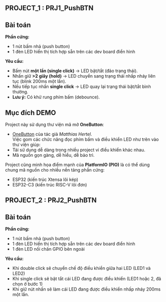 ## PROJECT_1 : PRJ1_PushBTN ##
## Bài toán
**Phần cứng:**  
- 1 nút bấm nhả (push button)  
- 1 đèn LED hiển thị tích hợp sẵn trên các dev board điển hình  

**Yêu cầu:**  
- Bấm nút **một lần (single click)** → LED bật/tắt (đảo trạng thái).  
- Nhấn giữ **>2 giây (hold)** → LED chuyển sang trạng thái nhấp nháy liên tục (blink 200ms một lần).  
- Nếu tiếp tục nhấn **single click** → LED quay lại trạng thái bật/tắt bình thường.  
- **Lưu ý:** Có khử rung phím bấm (debounce). 
## Mục đích DEMO
Project này sử dụng thư viện mã mở **OneButton**:
- [OneButton](https://github.com/mathertel/OneButton) của tác giả *Matthias Hertel*.  
Việc gom các chức năng đọc phím bấm và điều khiển LED như trên vào thư viện giúp:  
- Tái sử dụng dễ dàng trong nhiều project vi điều khiển khác nhau.  
- Mã nguồn gọn gàng, dễ hiểu, dễ bảo trì.  

Project cũng minh họa điểm mạnh của **PlatformIO (PIO)** là có thể dùng chung mã nguồn cho nhiều nền tảng phần cứng:  
- ESP32 (kiến trúc Xtensa lõi kép)  
- ESP32-C3 (kiến trúc RISC-V lõi đơn)  


## PROJECT_2 : PRJ2_PushBTN ##
## Bài toán
**Phần cứng:**  
- 1 nút bấm nhả (push button)  
- 1 đèn LED hiển thị tích hợp sẵn trên các dev board điển hình
- 1 đèn LED nối chân GPIO bên ngoài
  
**Yêu cầu:**  
- Khi double click sẽ chuyển chế độ điều khiển giữa hai LED (LED1 và LED2)
- Khi single click sẽ bật tắt cái LED đang được điều khiển (LED1 hoặc 2, đã chọn ở bước 1)
- Khi giữ nút nhấn sẽ làm cái LED đang được điều khiển nhấp nháy 200ms một lần. 

